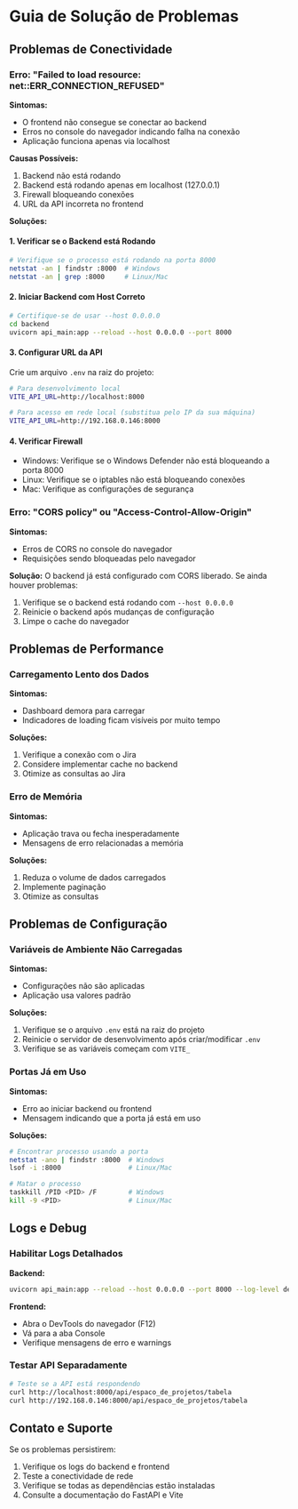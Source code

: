 # Guia de Solução de Problemas

## Problemas de Conectividade

### Erro: "Failed to load resource: net::ERR_CONNECTION_REFUSED"

**Sintomas:**

- O frontend não consegue se conectar ao backend
- Erros no console do navegador indicando falha na conexão
- Aplicação funciona apenas via localhost

**Causas Possíveis:**

1. Backend não está rodando
2. Backend está rodando apenas em localhost (127.0.0.1)
3. Firewall bloqueando conexões
4. URL da API incorreta no frontend

**Soluções:**

#### 1. Verificar se o Backend está Rodando

```bash
# Verifique se o processo está rodando na porta 8000
netstat -an | findstr :8000  # Windows
netstat -an | grep :8000     # Linux/Mac
```

#### 2. Iniciar Backend com Host Correto

```bash
# Certifique-se de usar --host 0.0.0.0
cd backend
uvicorn api_main:app --reload --host 0.0.0.0 --port 8000
```

#### 3. Configurar URL da API

Crie um arquivo `.env` na raiz do projeto:

```bash
# Para desenvolvimento local
VITE_API_URL=http://localhost:8000

# Para acesso em rede local (substitua pelo IP da sua máquina)
VITE_API_URL=http://192.168.0.146:8000
```

#### 4. Verificar Firewall

- Windows: Verifique se o Windows Defender não está bloqueando a porta 8000
- Linux: Verifique se o iptables não está bloqueando conexões
- Mac: Verifique as configurações de segurança

### Erro: "CORS policy" ou "Access-Control-Allow-Origin"

**Sintomas:**

- Erros de CORS no console do navegador
- Requisições sendo bloqueadas pelo navegador

**Solução:**
O backend já está configurado com CORS liberado. Se ainda houver problemas:

1. Verifique se o backend está rodando com `--host 0.0.0.0`
2. Reinicie o backend após mudanças de configuração
3. Limpe o cache do navegador

## Problemas de Performance

### Carregamento Lento dos Dados

**Sintomas:**

- Dashboard demora para carregar
- Indicadores de loading ficam visíveis por muito tempo

**Soluções:**

1. Verifique a conexão com o Jira
2. Considere implementar cache no backend
3. Otimize as consultas ao Jira

### Erro de Memória

**Sintomas:**

- Aplicação trava ou fecha inesperadamente
- Mensagens de erro relacionadas a memória

**Soluções:**

1. Reduza o volume de dados carregados
2. Implemente paginação
3. Otimize as consultas

## Problemas de Configuração

### Variáveis de Ambiente Não Carregadas

**Sintomas:**

- Configurações não são aplicadas
- Aplicação usa valores padrão

**Soluções:**

1. Verifique se o arquivo `.env` está na raiz do projeto
2. Reinicie o servidor de desenvolvimento após criar/modificar `.env`
3. Verifique se as variáveis começam com `VITE_`

### Portas Já em Uso

**Sintomas:**

- Erro ao iniciar backend ou frontend
- Mensagem indicando que a porta já está em uso

**Soluções:**

```bash
# Encontrar processo usando a porta
netstat -ano | findstr :8000  # Windows
lsof -i :8000                 # Linux/Mac

# Matar o processo
taskkill /PID <PID> /F        # Windows
kill -9 <PID>                 # Linux/Mac
```

## Logs e Debug

### Habilitar Logs Detalhados

**Backend:**

```bash
uvicorn api_main:app --reload --host 0.0.0.0 --port 8000 --log-level debug
```

**Frontend:**

- Abra o DevTools do navegador (F12)
- Vá para a aba Console
- Verifique mensagens de erro e warnings

### Testar API Separadamente

```bash
# Teste se a API está respondendo
curl http://localhost:8000/api/espaco_de_projetos/tabela
curl http://192.168.0.146:8000/api/espaco_de_projetos/tabela
```

## Contato e Suporte

Se os problemas persistirem:

1. Verifique os logs do backend e frontend
2. Teste a conectividade de rede
3. Verifique se todas as dependências estão instaladas
4. Consulte a documentação do FastAPI e Vite
